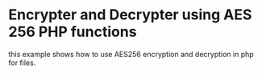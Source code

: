 # Encrypter and Decrypter using AES 256 PHP functions
this example shows how to use AES256 encryption and decryption in php for files.
